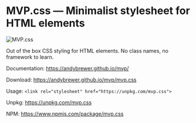 # MVP.css — Minimalist stylesheet for HTML elements

![MVP.css](img/logo.png)

Out of the box CSS styling for HTML elements. No class names, no framework to learn.

Documentation: <https://andybrewer.github.io/mvp/>

Download: <https://andybrewer.github.io/mvp/mvp.css>

Usage: `<link rel="stylesheet" href="https://unpkg.com/mvp.css">`

Unpkg: <https://unpkg.com/mvp.css>

NPM: <https://www.npmjs.com/package/mvp.css>
